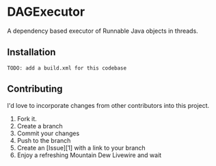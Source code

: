 DAGExecutor
=============

A dependency based executor of Runnable Java objects in threads.


Installation
-----------

    TODO: add a build.xml for this codebase


Contributing
------------

I'd love to incorporate changes from other contributors into this project.

1. Fork it.
2. Create a branch
3. Commit your changes
4. Push to the branch
5. Create an [Issue][1] with a link to your branch
6. Enjoy a refreshing Mountain Dew Livewire and wait
